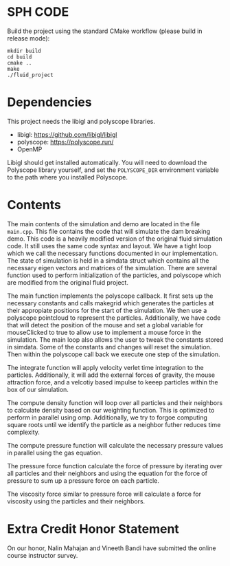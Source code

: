 # SPH CODE

Build the project using the standard CMake workflow (please build in release mode):

```
mkdir build
cd build
cmake ..
make
./fluid_project
```

# Dependencies
This project needs the libigl and polyscope libraries.
 * libigl: https://github.com/libigl/libigl
 * polyscope: https://polyscope.run/
 * OpenMP

Libigl should get installed automatically. You will need to download the Polyscope library yourself, and set the `POLYSCOPE_DIR` environment variable to the path where you installed Polyscope.

# Contents

The main contents of the simulation and demo are located in the file `main.cpp`. This file contains the code that will simulate the dam breaking demo. This code is a heavily modified version of the original fluid simulation code. It still uses the same code syntax and layout. We have a tight loop which we call the necessary functions documented in our implementation. The state of simulation is held in a simdata struct which contains all the necessary eigen vectors and matrices of the simulation. There are several function used to perform initialization of the particles, and polyscope which are modified from the original fluid project. 

The main function implements the polyscope callback. It first sets up the necessary constants and calls makegrid which generates the particles at their appropiate positions for the start of the simulation. We then use a polyscope pointcloud to represent the particles. Additionally, we have code that will detect the position of the mouse and set a global variable for mouseClicked to true to allow use to implement a mouse force in the simulation. The main loop also allows the user to tweak the constants stored in simdata. Some of the constants and changes will reset the simulation. Then within the polyscope call back we execute one step of the simulation.

The integrate function will apply velocity verlet time integration to the particles. Additionally, it will add the external forces of gravity, the mouse attraction force, and a velcotiy based impulse to keeep particles within the box of our simulation.

The compute density function will loop over all particles and their neighbors to calculate density based on our weighting function. This is optimized to perform in parallel using omp. Additionally, we try to forgoe computing square roots until we identify the particle as a neighbor futher reduces time complexity.

The compute pressure function will calculate the necessary pressure values in parallel using the gas equation.

The pressure force function calculate the force of pressure by iterating over all particles and their neighbors and using the equation for the force of pressure to sum up a pressure force on each particle.

The viscosity force similar to pressure force will calculate a force for viscosity using the particles and their neighbors.

# Extra Credit Honor Statement

On our honor, Nalin Mahajan and Vineeth Bandi have submitted the online course instructor survey.

